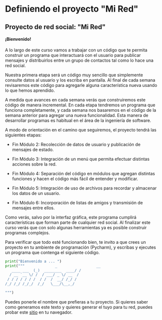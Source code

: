 # Definiendo el proyecto "Mi Red"

## Proyecto de red social: "Mi Red"

#### ¡Bienvenido!
A lo largo de este curso vamos a trabajar con un código que te permita construir un programa que interactuará con el usuario para publicar mensajes y distribuirlos entre un grupo de contactos tal como lo hace una red social. 

Nuestra primera etapa será un código muy sencillo que simplemente consulte datos al usuario y los escriba en pantalla. Al final de cada semana revisaremos este código para agregarle alguna característica nueva usando lo que hemos aprendido.

A medida que avances en cada semana verás que construiremos este código de manera incremental. En cada etapa tendremos un programa que funciona completamente, y cada semana nos basaremos en el código de la semana anterior para agregar una nueva funcionalidad. Esta manera de desarrollar programas es habitual en el área de la ingeniería de software.

A modo de orientación en el camino que seguiremos, el proyecto tendrá las siguientes etapas:

- Fin Módulo 2: Recolección de datos de usuario y publicación de mensajes de estado.

- Fin Módulo 3: Integración de un menú que permita efectuar distintas acciones sobre la red.

- Fin Módulo 4: Separación del código en módulos que agregan distintas funciones y hacen el código más fácil de entender y modificar.

- Fin Módulo 5: Integración de uso de archivos para recordar y almacenar los datos de un usuario.

- Fin Módulo 6: Incorporación de listas de amigos y transmisión de mensajes entre ellos.

Como verás, salvo por la interfaz gráfica, este programa cumplirá características que forman parte de cualquier red social. Al finalizar este curso verás que con solo algunas herramientas ya es posible construir programas complejos.

Para verificar que todo esté funcionando bien, te invito a que crees un proyecto en tu ambiente de programación (Pycharm), y escribas y ejecutes un programa que contenga el siguiente código.

```python
print("Bienvenido a ... ")
print("""              _                  __
   ____ ___  (_)  ________  ____/ /
  / __ `__ \/ /  / ___/ _ \/ __  /
 / / / / / / /  / /  /  __/ /_/ /
/_/ /_/ /_/_/  /_/   \___/\__,_/

""")
```

Puedes ponerle el nombre que prefieras a tu proyecto. Si quieres saber como generamos este texto y quieres generar el tuyo para tu red, puedes probar 
este [sitio](http://www.network-science.de/ascii/) en tu navegador.